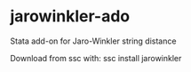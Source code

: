 jarowinkler-ado
===============

Stata add-on for Jaro-Winkler string distance

Download from ssc with:
ssc install jarowinkler
